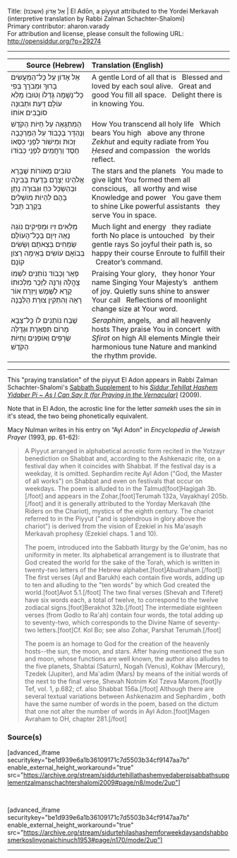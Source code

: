 <html>
<head></head>
<body>
Title: אֵל אָדוֹן (אשכנז) | El Adōn, a piyyut attributed to the Yordei Merkavah (interpretive translation by Rabbi Zalman Schachter-Shalomi)<br />
Primary contributor: aharon.varady<br />
For attribution and license, please consult the following URL: <a href="http://opensiddur.org/?p=29274">http://opensiddur.org/?p=29274</a>
<p />
<hr />

<table style="margin-left: auto;margin-right: auto;" class="draggable">
<thead><tr><th id="x" style="text-align: right;">Source (Hebrew)</th><th style="text-align: left;">Translation (English)</th></tr></thead>
<tbody>
<tr><td style="vertical-align:top;">
<div class="liturgy"><span lang="he">
<span class="acrostic">אֵ</span>ל אָדוֹן עַל כָּל־הַמַּעֲשִׂים 
<span class="acrostic">בָּ</span>רוּךְ וּמְבֹרָךְ בְּפִי כָל־נְשָׁמָה
<span class="acrostic">גָּ</span>דְלוֹ וְטוּבוֹ מָלֵא עוֹלָם 
<span class="acrostic">דַּ</span>עַת וּתְבוּנָה סוֹבֲבִים אוֹתוֹ
</span></div></td>
 
<td style="vertical-align:top;">
<div class="english">
A gentle Lord of all that is <span class="acrostic">&nbsp;</span>
Blessed and loved by each soul alive. <span class="acrostic">&nbsp;</span>
Great and good You fill all space. <span class="acrostic">&nbsp;</span>
Delight there is in knowing You. <span class="acrostic">&nbsp;</span>
</div></td></tr>


<tr><td style="vertical-align:top;">
<div class="liturgy"><span lang="he">
<span class="acrostic">הַ</span>מִּתְגָּאֶה עַל חַיּוֹת הַקֹּדֶשׁ 
<span class="acrostic">וְ</span>נֶהְדָּר בְּכָבוֹד 
עַל הַמֶּרְכָּבָה
<span class="acrostic">זְ</span>כוּת וּמִישׁוֹר לִפְנֵי כִסְאוֹ 
<span class="acrostic">חֶ</span>סֶד וְרַחֲמִים 
לִפְנֵי כְבוֹדוֹ
</span></div></td>
 
<td style="vertical-align:top;">
<div class="english">
How You transcend all holy life <span class="acrostic">&nbsp;</span>
Which bears You high <span class="acrostic">&nbsp;</span>
above any throne
<em>Zekhut</em> and equity radiate from You <span class="acrostic">&nbsp;</span>
<em>Ḥesed</em> and compassion <span class="acrostic">&nbsp;</span>
the worlds reflect.
</div></td></tr>


<tr><td style="vertical-align:top;">
<div class="liturgy"><span lang="he">
<span class="acrostic">ט</span>וֹבִים מְאוֹרוֹת 
שֶׁבָּרָא אֱלֹהֵינוּ 
<span class="acrostic">יְ</span>צָרָם בְּדַעַת 
בְּבִינָה וּבְהַשְׂכֵּל
<span class="acrostic">כֹּ</span>חַ וּגְבוּרָה 
נָתַן בָּהֶם 
<span class="acrostic">לִ</span>הְיוֹת מוֹשְׁלִים 
בְּקֶרֶב תֵּבֵל
</span></div></td>
 
<td style="vertical-align:top;">
<div class="english">
The stars and the planets <span class="acrostic">&nbsp;</span>
You made to give light 
You formed them all conscious, <span class="acrostic">&nbsp;</span>
all worthy and wise
Knowledge and power <span class="acrostic">&nbsp;</span>
You gave them to shine 
Like powerful assistants <span class="acrostic">&nbsp;</span>
they serve You in space.
</div></td></tr>


<tr><td style="vertical-align:top;">
<div class="liturgy"><span lang="he">
<span class="acrostic">מְ</span>לֵאִים זִיו 
וּמְפִיקִים נוֹגַהּ 
<span class="acrostic">נָ</span>אֶה זִיוָם 
בְּכָל־הָעוֹלָם
שְׂמֵחִים בְּצֵאתָם 
וְשָׂשִׂים בְּבוֹאָם 
<span class="acrostic">ע</span>וֹשִׂים בְּאֵימָה 
רְצוֹן קוֹנָם
</span></div></td>
 
<td style="vertical-align:top;">
<div class="english">
Much light and energy <span class="acrostic">&nbsp;</span>
they radiate forth
No place is untouched <span class="acrostic">&nbsp;</span>
by their gentle rays
So joyful their path is, 
so happy their course
Enroute to fulfill their <span class="acrostic">&nbsp;</span>
Creator’s command.
</div></td></tr>


<tr><td style="vertical-align:top;">
<div class="liturgy"><span lang="he">
<span class="acrostic">פְּ</span>אֵר וְכָבוֹד 
נוֹתְנִים לִשְׁמוֹ 
<span class="acrostic">צָ</span>הֳלָה וְרִנָּה 
לְזֵכֶר מַלְכוּתוֹ
<span class="acrostic">קָ</span>רָא לַשֶּׁמֶשׁ וַיִּזְרַח אוֹר 
<span class="acrostic">רָ</span>אָה וְהִתְקִין 
צוּרַת הַלְּבָנָה
</span></div></td>
 
<td style="vertical-align:top;">
<div class="english">
Praising Your glory, <span class="acrostic">&nbsp;</span>
they honor Your name 
Singing Your Majesty’s <span class="acrostic">&nbsp;</span>
anthem of joy.
Quietly suns shine to answer Your call <span class="acrostic">&nbsp;</span>
Reflections of moonlight <span class="acrostic">&nbsp;</span>
change size at Your word.
</div></td></tr>


<tr><td style="vertical-align:top;">
<div class="liturgy"><span lang="he">
<span class="acrostic">שֶׁ</span>בַח נוֹתְנִים לוֹ 
כָּל־צְבָא מָרוֹם 
<span class="acrostic">תִּ</span>פְאֶרֶת וּגְדֻלָּה 
שְׂרָפִים וְאוֹפַנִּים 
וְחַיּוֹת הַקֹּדֶשׁ
</span></div></td>
 
<td style="vertical-align:top;">
<div class="english">
<em>Seraphim</em>, angels, <span class="acrostic">&nbsp;</span>
and all heavenly hosts 
They praise You in concert <span class="acrostic">&nbsp;</span>
with <em>Sfirot</em> on high
All elements Mingle 
their harmonious tune 
Nature and mankind the rhythm provide.
</div></td></tr>
</tbody></table>

<hr />

This "praying translation" of the piyyut El Adon appears in Rabbi Zalman Schachter-Shalomi's <a href="http://opensiddur.org/?p=29177">Sabbath Supplement</a> to his <em><a href="http://opensiddur.org/?p=177">Siddur Tehillat Hashem Yidaber Pi ~ As I Can Say It (for Praying in the Vernacular)</a></em> (2009). 

Note that in El Adon, the acrostic line for the letter <em>samekh</em> uses the <em>sin</em> in it's stead, the two being phonetically equivalent.

Macy Nulman writes in his entry on “Ayl Adon” in <em>Encyclopedia of Jewish Prayer</em> (1993, pp. 61-62):

<blockquote>A Piyyut arranged in alphabetical acrostic form recited in the Yotzayr benediction on Shabbat and, according to the Ashkenazic rite, on a festival day when it coincides with Shabbat. If the festival day is a weekday, it is omitted. Sephardim recite Ayl Adon ("God, the Master of all works") on Shabbat and even on festivals that occur on weekdays. The poem is alluded to in the Talmud[foot]Hagigah 3b.[/foot] and appears in the Zohar,[foot]Terumah 132a, Vayakhayl 205b.[/foot] and it is generally attributed to the Yorday Merkavah (the Riders on the Chariot), mystics of the eighth century. The chariot referred to in the Piyyut ("and is splendrous in glory above the chariot") is derived from the vision of Ezekiel in his Ma'asayh Merkavah prophesy (Ezekiel chaps. 1 and 10).

The poem, introduced into the Sabbath liturgy by the Ge'onim, has no uniformity in meter. Its alphabetical arrangement is to illustrate that God created the world for the sake of the Torah, which is written in twenty-two letters of the Hebrew alphabet.[foot]Abudraham.[/foot]) The first verses (Ayl and Barukh) each contain five words, adding up to ten and alluding to the "ten words" by which God created the world.[foot]Avot 5.1.[/foot] The two final verses (Shevah and Tiferet) have six words each, a total of twelve, to correspond to the twelve zodiacal signs.[foot]Berakhot 32b.[/foot] The intermediate eighteen verses (from Godlo to Ra'ah) contain four words, the total adding up to seventy-two, which corresponds to the Divine Name of seventy-two letters.[foot]Cf. Kol Bo; see also Zohar, Parshat Terumah.[/foot]

The poem is an homage to God for the creation of the heavenly hosts--the sun, the moon, and stars. After having mentioned the sun and moon, whose functions are well known, the author also alludes to the five planets, Shabtai (Saturn), Nogah (Venus), Kokhav (Mercury), Tzedek (Jupiter), and Ma'adim (Mars) by means of the initial words of the next to the final verse, Shevah Notnim Kol Tzeva Marom.[foot]Iy Tef, vol. 1, p.682; cf. also Shabbat 156a.[/foot] Although there are several textual variations between Ashkenazim and Sephardim , both have the same number of words in the poem, based on the dictum that one not alter the number of words in Ayl Adon.[foot]Magen Avraham to OH, chapter 281.[/foot]</blockquote>

<h3>Source(s)</h3>

[advanced_iframe securitykey="be1d939e6a1b36109171c7d5503b34cf9147aa7b" enable_external_height_workaround="true" src="https://archive.org/stream/siddurtehillathashemyedaberpisabbathsupplementzalmanschachtershalomi2009#page/n8/mode/2up"]

&nbsp;

[advanced_iframe securitykey="be1d939e6a1b36109171c7d5503b34cf9147aa7b" enable_external_height_workaround="true" src="https://archive.org/stream/sidurtehilashashemforweekdaysandshabbosmerkoslinyonaichinuch1953#page/n170/mode/2up"]

<hr />

&nbsp;
</body>
</html>